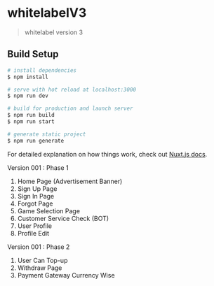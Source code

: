 # whitelabelV3

> whitelabel version 3

## Build Setup

```bash
# install dependencies
$ npm install

# serve with hot reload at localhost:3000
$ npm run dev

# build for production and launch server
$ npm run build
$ npm run start

# generate static project
$ npm run generate
```

For detailed explanation on how things work, check out [Nuxt.js docs](https://nuxtjs.org).


Version  001 : Phase 1 

1. Home Page (Advertisement Banner) 
2. Sign Up Page 
3. Sign In Page 
4. Forgot Page 
5. Game Selection Page 
6. Customer Service Check (BOT)  
7. User Profile 
8. Profile Edit  

Version  001 : Phase 2

1. User Can Top-up
2. Withdraw Page
3. Payment Gateway Currency Wise
